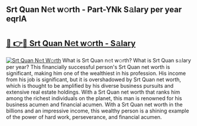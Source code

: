 ## Srt Quan N𝚎t w𝚘rth - Part-YNk S𝚊lary per year eqrlA

# <h2><a href="http://gc54nc.nevu.top/?p=Srt+Quan">🔗 👉🔴 Srt Quan N𝚎t w𝚘rth - S𝚊lary</a></h2>

[![Srt Quan N𝚎t W𝚘rth](https://i.imgur.com/Oavwk0R.jpeg)](http://gc54nc.nevu.top/?p=Srt+Quan)
What is Srt Quan n𝚎t w𝚘rth? What is Srt Quan s𝚊lary per year?
This financially successful person's Srt Quan net worth is significant, making him one of the wealthiest in his profession. His income from his job is significant, but it is overshadowed by Srt Quan net worth, which is thought to be amplified by his diverse business pursuits and extensive real estate holdings. With a Srt Quan net worth that ranks him among the richest individuals on the planet, this man is renowned for his business acumen and financial acumen. With a Srt Quan net worth in the billions and an impressive income, this wealthy person is a shining example of the power of hard work, perseverance, and financial acumen.
